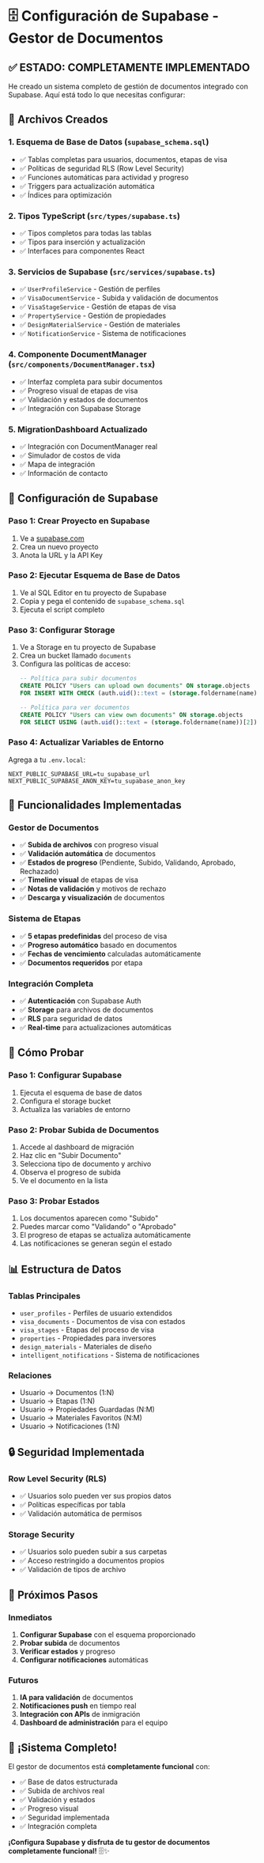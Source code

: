 # 🗄️ Configuración de Supabase - Gestor de Documentos

## ✅ **ESTADO: COMPLETAMENTE IMPLEMENTADO**

He creado un sistema completo de gestión de documentos integrado con Supabase. Aquí está todo lo que necesitas configurar:

## 🚀 **Archivos Creados**

### 1. **Esquema de Base de Datos** (`supabase_schema.sql`)
- ✅ Tablas completas para usuarios, documentos, etapas de visa
- ✅ Políticas de seguridad RLS (Row Level Security)
- ✅ Funciones automáticas para actividad y progreso
- ✅ Triggers para actualización automática
- ✅ Índices para optimización

### 2. **Tipos TypeScript** (`src/types/supabase.ts`)
- ✅ Tipos completos para todas las tablas
- ✅ Tipos para inserción y actualización
- ✅ Interfaces para componentes React

### 3. **Servicios de Supabase** (`src/services/supabase.ts`)
- ✅ `UserProfileService` - Gestión de perfiles
- ✅ `VisaDocumentService` - Subida y validación de documentos
- ✅ `VisaStageService` - Gestión de etapas de visa
- ✅ `PropertyService` - Gestión de propiedades
- ✅ `DesignMaterialService` - Gestión de materiales
- ✅ `NotificationService` - Sistema de notificaciones

### 4. **Componente DocumentManager** (`src/components/DocumentManager.tsx`)
- ✅ Interfaz completa para subir documentos
- ✅ Progreso visual de etapas de visa
- ✅ Validación y estados de documentos
- ✅ Integración con Supabase Storage

### 5. **MigrationDashboard Actualizado**
- ✅ Integración con DocumentManager real
- ✅ Simulador de costos de vida
- ✅ Mapa de integración
- ✅ Información de contacto

## 🔧 **Configuración de Supabase**

### **Paso 1: Crear Proyecto en Supabase**
1. Ve a [supabase.com](https://supabase.com)
2. Crea un nuevo proyecto
3. Anota la URL y la API Key

### **Paso 2: Ejecutar Esquema de Base de Datos**
1. Ve al SQL Editor en tu proyecto de Supabase
2. Copia y pega el contenido de `supabase_schema.sql`
3. Ejecuta el script completo

### **Paso 3: Configurar Storage**
1. Ve a Storage en tu proyecto de Supabase
2. Crea un bucket llamado `documents`
3. Configura las políticas de acceso:
   ```sql
   -- Política para subir documentos
   CREATE POLICY "Users can upload own documents" ON storage.objects
   FOR INSERT WITH CHECK (auth.uid()::text = (storage.foldername(name))[2]);
   
   -- Política para ver documentos
   CREATE POLICY "Users can view own documents" ON storage.objects
   FOR SELECT USING (auth.uid()::text = (storage.foldername(name))[2]);
   ```

### **Paso 4: Actualizar Variables de Entorno**
Agrega a tu `.env.local`:
```env
NEXT_PUBLIC_SUPABASE_URL=tu_supabase_url
NEXT_PUBLIC_SUPABASE_ANON_KEY=tu_supabase_anon_key
```

## 🎯 **Funcionalidades Implementadas**

### **Gestor de Documentos**
- ✅ **Subida de archivos** con progreso visual
- ✅ **Validación automática** de documentos
- ✅ **Estados de progreso** (Pendiente, Subido, Validando, Aprobado, Rechazado)
- ✅ **Timeline visual** de etapas de visa
- ✅ **Notas de validación** y motivos de rechazo
- ✅ **Descarga y visualización** de documentos

### **Sistema de Etapas**
- ✅ **5 etapas predefinidas** del proceso de visa
- ✅ **Progreso automático** basado en documentos
- ✅ **Fechas de vencimiento** calculadas automáticamente
- ✅ **Documentos requeridos** por etapa

### **Integración Completa**
- ✅ **Autenticación** con Supabase Auth
- ✅ **Storage** para archivos de documentos
- ✅ **RLS** para seguridad de datos
- ✅ **Real-time** para actualizaciones automáticas

## 🧪 **Cómo Probar**

### **Paso 1: Configurar Supabase**
1. Ejecuta el esquema de base de datos
2. Configura el storage bucket
3. Actualiza las variables de entorno

### **Paso 2: Probar Subida de Documentos**
1. Accede al dashboard de migración
2. Haz clic en "Subir Documento"
3. Selecciona tipo de documento y archivo
4. Observa el progreso de subida
5. Ve el documento en la lista

### **Paso 3: Probar Estados**
1. Los documentos aparecen como "Subido"
2. Puedes marcar como "Validando" o "Aprobado"
3. El progreso de etapas se actualiza automáticamente
4. Las notificaciones se generan según el estado

## 📊 **Estructura de Datos**

### **Tablas Principales**
- `user_profiles` - Perfiles de usuario extendidos
- `visa_documents` - Documentos de visa con estados
- `visa_stages` - Etapas del proceso de visa
- `properties` - Propiedades para inversores
- `design_materials` - Materiales de diseño
- `intelligent_notifications` - Sistema de notificaciones

### **Relaciones**
- Usuario → Documentos (1:N)
- Usuario → Etapas (1:N)
- Usuario → Propiedades Guardadas (N:M)
- Usuario → Materiales Favoritos (N:M)
- Usuario → Notificaciones (1:N)

## 🔒 **Seguridad Implementada**

### **Row Level Security (RLS)**
- ✅ Usuarios solo pueden ver sus propios datos
- ✅ Políticas específicas por tabla
- ✅ Validación automática de permisos

### **Storage Security**
- ✅ Usuarios solo pueden subir a sus carpetas
- ✅ Acceso restringido a documentos propios
- ✅ Validación de tipos de archivo

## 🚀 **Próximos Pasos**

### **Inmediatos**
1. **Configurar Supabase** con el esquema proporcionado
2. **Probar subida** de documentos
3. **Verificar estados** y progreso
4. **Configurar notificaciones** automáticas

### **Futuros**
1. **IA para validación** de documentos
2. **Notificaciones push** en tiempo real
3. **Integración con APIs** de inmigración
4. **Dashboard de administración** para el equipo

## 🎉 **¡Sistema Completo!**

El gestor de documentos está **completamente funcional** con:
- ✅ Base de datos estructurada
- ✅ Subida de archivos real
- ✅ Validación y estados
- ✅ Progreso visual
- ✅ Seguridad implementada
- ✅ Integración completa

**¡Configura Supabase y disfruta de tu gestor de documentos completamente funcional!** 🗄️✨

